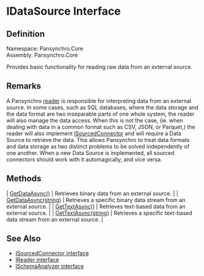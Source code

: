 # IDataSource Interface

## Definition

Namespace: Pansynchro.Core<BR>
Assembly: Pansynchro.Core

Provides basic functionality for reading raw data from an external source.

## Remarks

A Pansynchro [reader](Pansynchro.Core.IReader) is responsible for interpreting data from an external source.  In some cases, such as SQL databases, where the data storage and the data format are two inseparable parts of one whole system, the reader will also manage the data access.  When this is not the case, (ie. when dealing with data in a common format such as CSV, JSON, or Parquet,) the reader will also implement [ISourcedConnector](Pansynchro.Core.ISourcedConnector.html) and will require a Data Source to retrieve the data.  This allows Pansynchro to treat data formats and data storage as two distinct problems to be solved independently of one another.  When a new Data Source is implemented, all sourced connectors should work with it automagically, and vice versa.

## Methods

| [GetDataAsync()](Pansynchro.Core.IDataSource.GetDataAsync.html) | Retrieves binary data from an external source. |
| [GetDataAsync(string)](Pansynchro.Core.IDataSource.GetDataAsync.html) | Retrieves a specific binary data stream from an external source. |
| [GetTextAsync()](Pansynchro.Core.IDataSource.GetTextAsync.html) | Retrieves text-based data from an external source. |
| [GetTextAsync(string)](Pansynchro.Core.IDataSource.GetTextAsync.html) | Retrieves a specific text-based data stream from an external source. |


## See Also

* [ISourcedConnector interface](Pansynchro.Core.ISourcedConnector.html)
* [IReader interface](Pansynchro.Core.IReader.html)
* [ISchemaAnalyzer interface](Pansynchro.Core.ISchemaAnalyzer.html)
